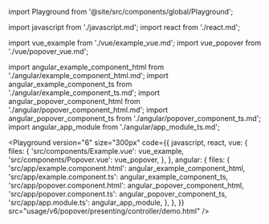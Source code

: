 import Playground from '@site/src/components/global/Playground';

import javascript from './javascript.md';
import react from './react.md';

import vue_example from './vue/example_vue.md';
import vue_popover from './vue/popover_vue.md';

import angular_example_component_html from './angular/example_component_html.md';
import angular_example_component_ts from './angular/example_component_ts.md';
import angular_popover_component_html from './angular/popover_component_html.md';
import angular_popover_component_ts from './angular/popover_component_ts.md';
import angular_app_module from './angular/app_module_ts.md';

<Playground
version="6"
size="300px"
code={{
    javascript,
    react,
    vue: {
      files: {
        'src/components/Example.vue': vue_example,
        'src/components/Popover.vue': vue_popover,
      },
    },
    angular: {
      files: {
        'src/app/example.component.html': angular_example_component_html,
        'src/app/example.component.ts': angular_example_component_ts,
        'src/app/popover.component.html': angular_popover_component_html,
        'src/app/popover.component.ts': angular_popover_component_ts,
        'src/app/app.module.ts': angular_app_module,
      },
    },
  }}
src="usage/v6/popover/presenting/controller/demo.html"
/>
